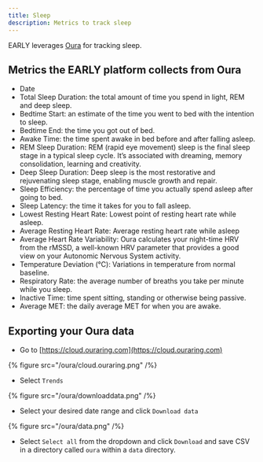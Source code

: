 ```yaml
---
title: Sleep
description: Metrics to track sleep
---
```


EARLY leverages [Oura](https://www.ouraring.com) for tracking sleep.

## Metrics the EARLY platform collects from Oura

- Date
- Total Sleep Duration: the total amount of time you spend in light, REM and deep sleep.
- Bedtime Start: an estimate of the time you went to bed with the intention to sleep.
- Bedtime End: the time you got out of bed.
- Awake Time: the time spent awake in bed before and after falling asleep.
- REM Sleep Duration: REM (rapid eye movement) sleep is the final sleep stage in a typical sleep cycle. It’s associated with dreaming, memory consolidation, learning and creativity.
- Deep Sleep Duration: Deep sleep is the most restorative and rejuvenating sleep stage, enabling muscle growth and repair.
- Sleep Efficiency: the percentage of time you actually spend asleep after going to bed.
- Sleep Latency: the time it takes for you to fall asleep.
- Lowest Resting Heart Rate: Lowest point of resting heart rate while asleep.
- Average Resting Heart Rate: Average resting heart rate while asleep
- Average Heart Rate Variability: Oura calculates your night-time HRV from the rMSSD, a well-known HRV parameter that provides a good view on your Autonomic Nervous System activity.
- Temperature Deviation (°C): Variations in temperature from normal baseline.
- Respiratory Rate: the average number of breaths you take per minute while you sleep.
- Inactive Time: time spent sitting, standing or otherwise being passive.
- Average MET: the daily average MET for when you are awake.

## Exporting your Oura data

- Go to [https://cloud.ouraring.com](https://cloud.ouraring.com)

{% figure src="/oura/cloud.ouraring.png" /%}

- Select `Trends`

{% figure src="/oura/downloaddata.png" /%}

- Select your desired date range and click `Download data`

{% figure src="/oura/data.png" /%}

- Select `Select all` from the dropdown and click `Download` and save CSV in a directory called `oura` within a `data` directory.
